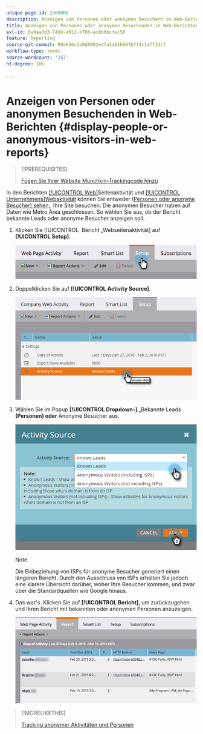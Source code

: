 ```yaml
---
unique-page-id: 2360008
description: Anzeigen von Personen oder anonymen Besuchern in Web-Berichten - Marketo-Dokumente - Produktdokumentation
title: Anzeigen von Personen oder anonymen Besuchenden in Web-Berichten
exl-id: 6a9aa3d3-74bb-4812-b706-ac8b0bcfec50
feature: Reporting
source-git-commit: 09a656c3a0d0002edfa1a61b987bff4c1dff33cf
workflow-type: tm+mt
source-wordcount: '157'
ht-degree: 10%

---
```


# Anzeigen von Personen oder anonymen Besuchenden in Web-Berichten {#display-people-or-anonymous-visitors-in-web-reports}

>[!PREREQUISITES]
>
>[Fügen Sie Ihrer Website Munchkin-Trackingcode hinzu](/help/marketo/product-docs/administration/additional-integrations/add-munchkin-tracking-code-to-your-website.md)

In den Berichten [[!UICONTROL Web]](/help/marketo/product-docs/reporting/basic-reporting/report-types/web-page-activity-report.md)Seitenaktivität und [[!UICONTROL Unternehmens]Webaktivität](/help/marketo/product-docs/reporting/basic-reporting/report-types/company-web-activity-report.md) können Sie entweder ([&#x200B; Personen oder anonyme Besucher) sehen, &#x200B;](/help/marketo/product-docs/core-marketo-concepts/smart-lists-and-static-lists/managing-people-in-smart-lists/understanding-anonymous-activity-and-people.md) Ihre Site besuchen. Die anonymen Besucher haben auf Daten wie Metro Area geschlossen.  So wählen Sie aus, ob der Bericht bekannte Leads oder anonyme Besucher anzeigen soll.

1. Klicken Sie [!UICONTROL &#x200B; Bericht „Webseitenaktivität] auf **[!UICONTROL Setup]**.

   ![](assets/image2015-3-10-11-3a43-3a13.png)

1. Doppelklicken Sie auf **[!UICONTROL Activity Source]**.

   ![](assets/image2016-2-2-14-3a5-3a59.png)

1. Wählen Sie im Popup **[!UICONTROL Dropdown-]** „Bekannte Leads **(Personen) oder** Anonyme Besucher aus.

   ![](assets/image2016-2-2-14-3a7-3a8.png)

   >[!NOTE]
   >
   >Die Einbeziehung von ISPs für anonyme Besucher generiert einen längeren Bericht. Durch den Ausschluss von ISPs erhalten Sie jedoch eine klarere Übersicht darüber, woher Ihre Besucher kommen, und zwar über die Standardquellen wie Google hinaus.

1. Das war&#39;s. Klicken Sie auf **[!UICONTROL Bericht]**, um zurückzugehen und Ihren Bericht mit bekannten oder anonymen Personen anzuzeigen.

   ![](assets/image2015-3-10-11-3a48-3a36.png)

>[!MORELIKETHIS]
>
>[Tracking anonymer Aktivitäten und Personen](/help/marketo/product-docs/reporting/basic-reporting/report-activity/tracking-anonymous-activity-and-people.md)
